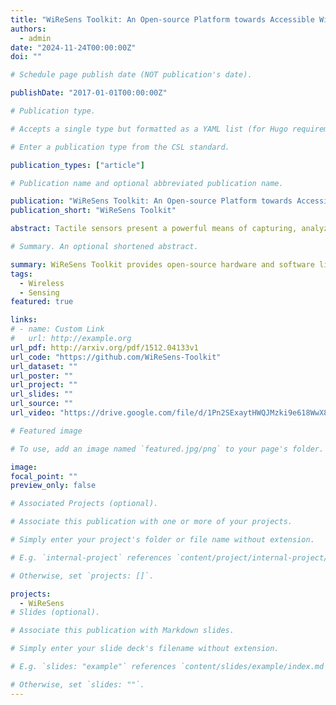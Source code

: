 ```yaml
---
title: "WiReSens Toolkit: An Open-source Platform towards Accessible Wireless Tactile Sensing"
authors:
  - admin
date: "2024-11-24T00:00:00Z"
doi: ""

# Schedule page publish date (NOT publication's date).

publishDate: "2017-01-01T00:00:00Z"

# Publication type.

# Accepts a single type but formatted as a YAML list (for Hugo requirements).

# Enter a publication type from the CSL standard.

publication_types: ["article"]

# Publication name and optional abbreviated publication name.

publication: "WiReSens Toolkit: An Open-source Platform towards Accessible Wireless Tactile Sensing"
publication_short: "WiReSens Toolkit"

abstract: Tactile sensors present a powerful means of capturing, analyzing, and augmenting human-environment interactions. Accelerated by advancements in design and manufacturing, resistive matrix-based sensing has emerged as a promising method for developing scalable and robust tactile sensors. However, the development of portable, adaptive, and long lasting resistive tactile sensing systems remains a challenge. To address this, we introduce WiReSens Toolkit. Our platform provides open-source hardware and software libraries to configure multi-sender, power-efficient, and adaptive wireless tactile sensing systems in as fast as ten minutes. We demonstrate our platform’s flexibility by using it to prototype several applications such as musical gloves, gait monitoring shoe soles, and IoT-enabled smart home systems.

# Summary. An optional shortened abstract.

summary: WiReSens Toolkit provides open-source hardware and software libraries to configure multi-sender, power-efficient, and adaptive wireless tactile sensing systems in as fast as ten minutes.
tags:
  - Wireless
  - Sensing
featured: true

links:
# - name: Custom Link
#   url: http://example.org
url_pdf: http://arxiv.org/pdf/1512.04133v1
url_code: "https://github.com/WiReSens-Toolkit"
url_dataset: ""
url_poster: ""
url_project: ""
url_slides: ""
url_source: ""
url_video: "https://drive.google.com/file/d/1Pn2SExaytHWQJMzki9e618WwX8jmJaG-/view?usp=sharing"

# Featured image

# To use, add an image named `featured.jpg/png` to your page's folder.

image:
focal_point: ""
preview_only: false

# Associated Projects (optional).

# Associate this publication with one or more of your projects.

# Simply enter your project's folder or file name without extension.

# E.g. `internal-project` references `content/project/internal-project/index.md`.

# Otherwise, set `projects: []`.

projects:
  - WiReSens
# Slides (optional).

# Associate this publication with Markdown slides.

# Simply enter your slide deck's filename without extension.

# E.g. `slides: "example"` references `content/slides/example/index.md`.

# Otherwise, set `slides: ""`.
---
```

